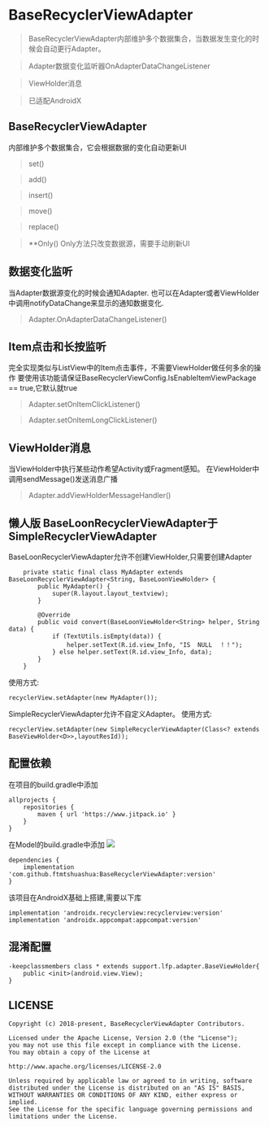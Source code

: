 # BaseRecyclerViewAdapter
>BaseRecyclerViewAdapter内部维护多个数据集合，当数据发生变化的时候会自动更行Adapter。

>Adapter数据变化监听器OnAdapterDataChangeListener

>ViewHolder消息

>已适配AndroidX

## BaseRecyclerViewAdapter
内部维护多个数据集合，它会根据数据的变化自动更新UI
>set()

>add()

>insert()

>move()

>replace()

>**Only() Only方法只改变数据源，需要手动刷新UI

## 数据变化监听
当Adapter数据源变化的时候会通知Adapter.
也可以在Adapter或者ViewHolder中调用notifyDataChange来显示的通知数据变化.

>Adapter.OnAdapterDataChangeListener()

## Item点击和长按监听
完全实现类似与ListView中的Item点击事件，不需要ViewHolder做任何多余的操作
要使用该功能请保证BaseRecyclerViewConfig.IsEnableItemViewPackage == true,它默认就true
>Adapter.setOnItemClickListener()

>Adapter.setOnItemLongClickListener()



## ViewHolder消息
当ViewHolder中执行某些动作希望Activity或Fragment感知。
在ViewHolder中调用sendMessage()发送消息广播

>Adapter.addViewHolderMessageHandler()


## 懒人版 BaseLoonRecyclerViewAdapter于SimpleRecyclerViewAdapter
BaseLoonRecyclerViewAdapter允许不创建ViewHolder,只需要创建Adapter
```
    private static final class MyAdapter extends BaseLoonRecyclerViewAdapter<String, BaseLoonViewHolder> {
        public MyAdapter() {
            super(R.layout.layout_textview);
        }

        @Override
        public void convert(BaseLoonViewHolder<String> helper, String data) {
            if (TextUtils.isEmpty(data)) {
                helper.setText(R.id.view_Info, "IS  NULL  ！！");
            } else helper.setText(R.id.view_Info, data);
        }
    }
```
使用方式:
```
recyclerView.setAdapter(new MyAdapter());
```


SimpleRecyclerViewAdapter允许不自定义Adapter。
使用方式:
```
recyclerView.setAdapter(new SimpleRecyclerViewAdapter(Class<? extends BaseViewHolder<D>>,layoutResId));
```



## 配置依赖

在项目的build.gradle中添加
```
allprojects {
    repositories {
        maven { url 'https://www.jitpack.io' }
    }
}
```
在Model的build.gradle中添加 [![](https://jitpack.io/v/ftmtshuashua/BaseRecyclerViewAdapter.svg)](https://jitpack.io/#ftmtshuashua/BaseRecyclerViewAdapter)
```
dependencies {
    implementation 'com.github.ftmtshuashua:BaseRecyclerViewAdapter:version'
}
```
该项目在AndroidX基础上搭建,需要以下库
```
implementation 'androidx.recyclerview:recyclerview:version'
implementation 'androidx.appcompat:appcompat:version'
```

## 混淆配置

```
-keepclassmembers class * extends support.lfp.adapter.BaseViewHolder{
    public <init>(android.view.View);
}
```

## LICENSE

```
Copyright (c) 2018-present, BaseRecyclerViewAdapter Contributors.

Licensed under the Apache License, Version 2.0 (the "License");
you may not use this file except in compliance with the License.
You may obtain a copy of the License at

http://www.apache.org/licenses/LICENSE-2.0

Unless required by applicable law or agreed to in writing, software
distributed under the License is distributed on an "AS IS" BASIS,
WITHOUT WARRANTIES OR CONDITIONS OF ANY KIND, either express or implied.
See the License for the specific language governing permissions and
limitations under the License.
```
